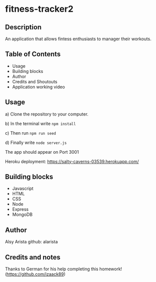 # fitness-tracker2

## Description
An application that allows fintess enthusiasts to manager their workouts.

## Table of Contents

* Usage
* Building blocks
* Author
* Credits and Shoutouts
* Application working video

## Usage
a) Clone the repository to your computer.

b) In the terminal write `npm install`

c) Then run `npm run seed`

d) Finally write `node server.js`

The app should appear on Port 3001

Heroku deployment: https://salty-caverns-03539.herokuapp.com/

## Building blocks 
* Javascript
* HTML
* CSS
* Node 
* Express
* MongoDB

## Author
Alsy Arista
github: alarista

## Credits and notes
Thanks to German for his help completing this homework! (https://github.com/izaack89)
